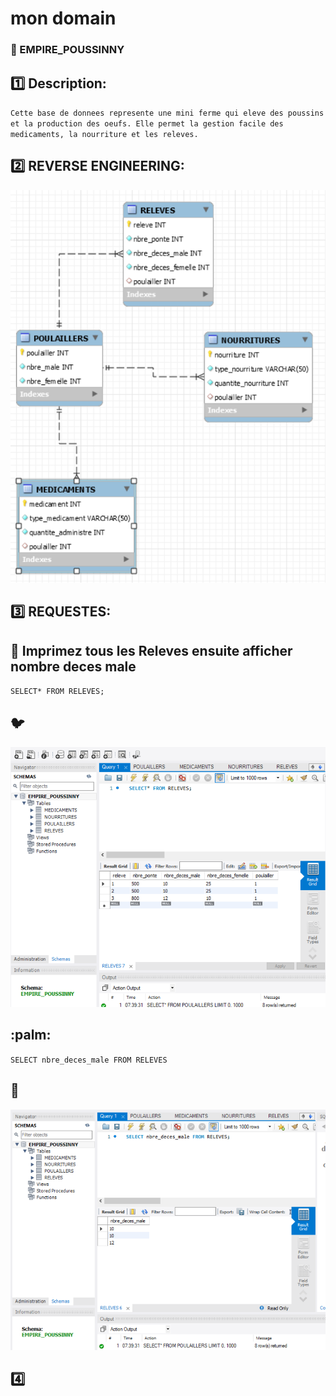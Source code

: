 # mon domain

### :lion: EMPIRE_POUSSINNY

## :one: Description:
``Cette base de donnees represente une mini ferme qui eleve des poussins et la production des oeufs. Elle permet la gestion facile des medicaments, la nourriture et les releves.``


## :two: REVERSE ENGINEERING:

<img src="image/empire.png" width="" height=""></img>


## :three: REQUESTES:


## :apple: Imprimez tous les Releves ensuite afficher nombre deces male

``SELECT* FROM RELEVES;``

## :bird:


<img src="image/base.png" width="" height=""></img>




## :palm:

``SELECT nbre_deces_male FROM RELEVES``




## :dog:



<img src="image/basee.png" width="" height=""></img>


## :four:
